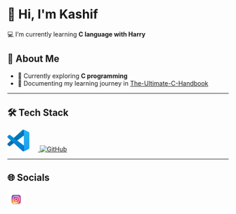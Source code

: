 # 👋 Hi, I'm Kashif  

💻 I’m currently learning **C language with Harry**  

## 🌸 About Me  
- 🌱 Currently exploring **C programming**  
- 📄 Documenting my learning journey in [The-Ultimate-C-Handbook](https://github.com/kashifr06/The-Ultimate-C-Handbook)  
- ---  

## 🛠️ Tech Stack  
<p align="left">
  <alt="C Language" width="50" height="50" style="margin-right: 20px;"/> 

  <a href="https://code.visualstudio.com/" target="_blank">
    <img src="assets/vscode.png" alt="VS Code" width="50" height="50" style="margin-right: 20px;"/>
  </a>  

  <a href="https://github.com/kashifr06">
    <img src="https://cdn.jsdelivr.net/gh/devicons/devicon/icons/github/github-original.svg" alt="GitHub" width="50" height="50"/>
  </a>
</p>

---

## 🌐 Socials  
<p align="left">
  <a href="https://instagram.com/kashif.r06">
    <img src="assets/WhatsApp Image 2025-08-20 at 16.19.14_b174d7c3.jpg" alt="Instagram" width="40" height="40"/>
  </a>
</p>


